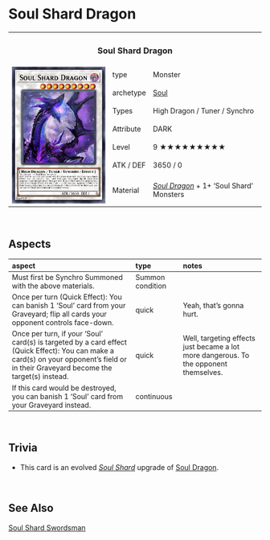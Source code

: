 # Soul Shard Dragon

<!-- {desc} -->

<table>
  <tr>
    <th colspan="3"> <h3> Soul Shard Dragon </h3> </th>
  </tr>
  <tr>
    <td rowspan="8"> <img src="../../../../.assets/cards/synchro/Soul Shard Dragon.png" width="320px"> </td>
  </tr>
  <tr>
    <td> type </td>
    <td> Monster </td>
  </tr>
  <tr>
    <td> archetype </td>
    <td> <a href="../../../archetypes/Soul.md">Soul</a> </td>
  </tr>
  <tr>
    <td> Types </td>
    <td> High Dragon / Tuner / Synchro </td>
  </tr>
  <tr>
    <td> Attribute </td>
    <td> DARK </td>
  </tr>
  <tr>
    <td> Level </td>
    <td> 9 ★★★★★★★★★ </td>
  </tr>
  <tr>
    <td> ATK / DEF </td>
    <td> 3650 / 0 </td>
  </tr>
  <tr>
    <td> Material </td>
    <td> <a href="../ritual/Soul%20Dragon.md"><em>Soul Dragon</em></a> + 1+ ‘Soul Shard’ Monsters </td>
  </tr>
</table>


<br>


## Aspects

| aspect | type | notes |
| :----- | :--- | :---- |
| Must first be Synchro Summoned with the above materials. | Summon condition | |
| Once per turn (Quick Effect): You can banish 1 ‘Soul’ card from your Graveyard; flip all cards your opponent controls face-down. | quick | Yeah, that’s gonna hurt. |
| Once per turn, if your ‘Soul’ card(s) is targeted by a card effect (Quick Effect): You can make a card(s) on your opponent’s field or in their Graveyard become the target(s) instead. | quick | Well, targeting effects just became a lot more dangerous. To the opponent themselves. |
| If this card would be destroyed, you can banish 1 ‘Soul’ card from your Graveyard instead. | continuous | |


<br>


## Trivia

- This card is an evolved [*Soul Shard*](../../../archetypes/Soul.md) upgrade of [Soul Dragon](../ritual/Soul%20Dragon.md).


<br>


## See Also

[Soul Shard Swordsman](Soul%20Shard%20Swordsman.md)  
